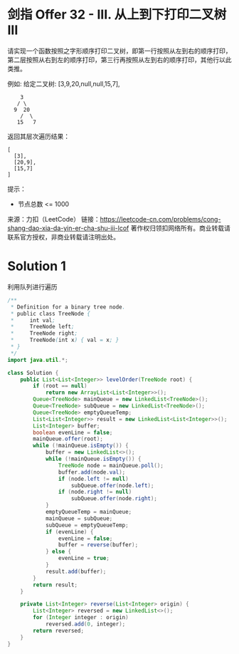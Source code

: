 # 剑指 Offer 32 - III. 从上到下打印二叉树 III

请实现一个函数按照之字形顺序打印二叉树，即第一行按照从左到右的顺序打印，第二层按照从右到左的顺序打印，第三行再按照从左到右的顺序打印，其他行以此类推。

例如:
给定二叉树: [3,9,20,null,null,15,7],
```
    3
   / \
  9  20
    /  \
   15   7
```
返回其层次遍历结果：
```
[
  [3],
  [20,9],
  [15,7]
]
```
提示：
+ 节点总数 <= 1000

来源：力扣（LeetCode）
链接：https://leetcode-cn.com/problems/cong-shang-dao-xia-da-yin-er-cha-shu-iii-lcof
著作权归领扣网络所有。商业转载请联系官方授权，非商业转载请注明出处。

# Solution 1
利用队列进行遍历  
``` java
/**
 * Definition for a binary tree node.
 * public class TreeNode {
 *     int val;
 *     TreeNode left;
 *     TreeNode right;
 *     TreeNode(int x) { val = x; }
 * }
 */
import java.util.*;

class Solution {
    public List<List<Integer>> levelOrder(TreeNode root) {
        if (root == null)
            return new ArrayList<List<Integer>>();
        Queue<TreeNode> mainQueue = new LinkedList<TreeNode>();
        Queue<TreeNode> subQueue = new LinkedList<TreeNode>();
        Queue<TreeNode> emptyQueueTemp;
        List<List<Integer>> result = new LinkedList<List<Integer>>();
        List<Integer> buffer;
        boolean evenLine = false;
        mainQueue.offer(root);
        while (!mainQueue.isEmpty()) {
            buffer = new LinkedList<>();
            while (!mainQueue.isEmpty()) {
                TreeNode node = mainQueue.poll();
                buffer.add(node.val);
                if (node.left != null)
                    subQueue.offer(node.left);
                if (node.right != null)
                    subQueue.offer(node.right);
            }
            emptyQueueTemp = mainQueue;
            mainQueue = subQueue;
            subQueue = emptyQueueTemp;
            if (evenLine) {
                evenLine = false;
                buffer = reverse(buffer);
            } else {
                evenLine = true;
            }
            result.add(buffer);
        }
        return result;
    }

    private List<Integer> reverse(List<Integer> origin) {
        List<Integer> reversed = new LinkedList<>();
        for (Integer integer : origin)
            reversed.add(0, integer);
        return reversed;
    }
}
```
